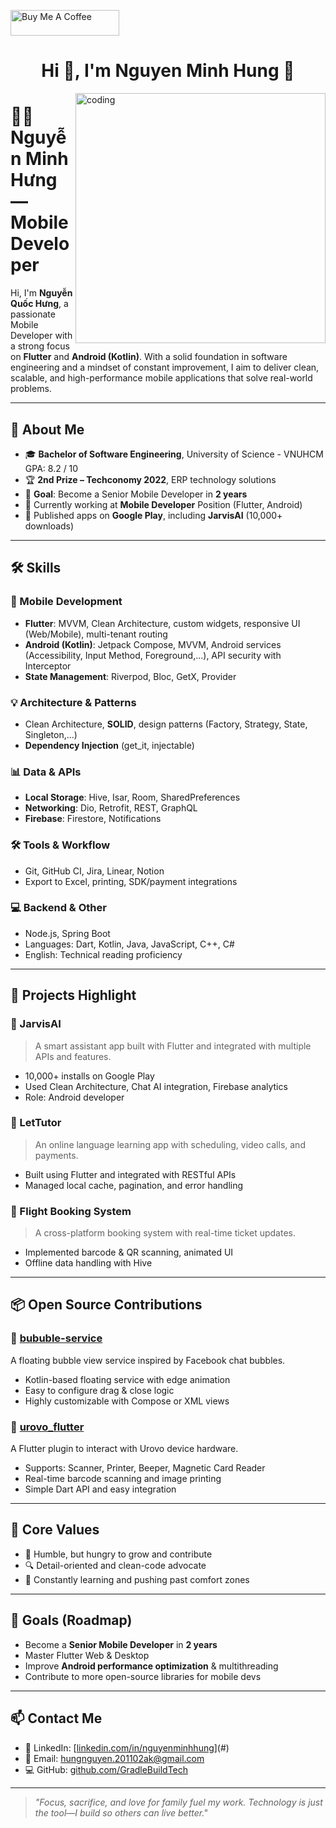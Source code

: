 
<a href="https://www.buymeacoffee.com/roniemartinez" target="_blank"><img src="https://cdn.buymeacoffee.com/buttons/default-orange.png" alt="Buy Me A Coffee" height="41" width="174"></a>

<h1 align="center">Hi 🐼, I'm Nguyen Minh Hung 🐼</h1>
<img align="right" alt="coding" width="400" src="https://github.com/nguyenminhhung2011/nguyenminhhung2011/assets/90996598/eca5bef5-4def-4252-b150-b63a8f3ca6e8">

# 👨‍💻 Nguyễn Minh  Hưng — Mobile Developer

Hi, I'm **Nguyễn Quốc Hưng**, a passionate Mobile Developer with a strong focus on **Flutter** and **Android (Kotlin)**. With a solid foundation in software engineering and a mindset of constant improvement, I aim to deliver clean, scalable, and high-performance mobile applications that solve real-world problems.

---

## 🚀 About Me

- 🎓 **Bachelor of Software Engineering**, University of Science - VNUHCM  
  GPA: 8.2 / 10  
- 🏆 **2nd Prize – Techconomy 2022**, ERP technology solutions
- 🎯 **Goal**: Become a Senior Mobile Developer in **2 years**  
- 💼 Currently working at **Mobile Developer** Position (Flutter, Android)
- 📱 Published apps on **Google Play**, including **JarvisAI** (10,000+ downloads)

---

## 🛠️ Skills

### 📱 Mobile Development
- **Flutter**: MVVM, Clean Architecture, custom widgets, responsive UI (Web/Mobile), multi-tenant routing  
- **Android (Kotlin)**: Jetpack Compose, MVVM, Android services (Accessibility, Input Method, Foreground,...), API security with Interceptor  
- **State Management**: Riverpod, Bloc, GetX, Provider  

### 💡 Architecture & Patterns
- Clean Architecture, **SOLID**, design patterns (Factory, Strategy, State, Singleton,...)  
- **Dependency Injection** (get_it, injectable)  

### 📊 Data & APIs
- **Local Storage**: Hive, Isar, Room, SharedPreferences  
- **Networking**: Dio, Retrofit, REST, GraphQL  
- **Firebase**: Firestore, Notifications  

### 🛠️ Tools & Workflow
- Git, GitHub CI, Jira, Linear, Notion  
- Export to Excel, printing, SDK/payment integrations  

### 💻 Backend & Other
- Node.js, Spring Boot  
- Languages: Dart, Kotlin, Java, JavaScript, C++, C#  
- English: Technical reading proficiency  

---

## 📂 Projects Highlight

### 🔹 JarvisAI  
> A smart assistant app built with Flutter and integrated with multiple APIs and features.

- 10,000+ installs on Google Play  
- Used Clean Architecture, Chat AI integration, Firebase analytics  
- Role: Android developer

### 🔹 LetTutor  
> An online language learning app with scheduling, video calls, and payments.

- Built using Flutter and integrated with RESTful APIs  
- Managed local cache, pagination, and error handling  

### 🔹 Flight Booking System  
> A cross-platform booking system with real-time ticket updates.

- Implemented barcode & QR scanning, animated UI  
- Offline data handling with Hive  

---

## 📦 Open Source Contributions

### 🧩 [bububle-service](https://github.com/GradleBuildTech/bububle-service)
A floating bubble view service inspired by Facebook chat bubbles.

- Kotlin-based floating service with edge animation
- Easy to configure drag & close logic
- Highly customizable with Compose or XML views

### 🧩 [urovo_flutter](https://github.com/GradleBuildTech/urovo_flutter)
A Flutter plugin to interact with Urovo device hardware.

- Supports: Scanner, Printer, Beeper, Magnetic Card Reader
- Real-time barcode scanning and image printing
- Simple Dart API and easy integration

---

## 📖 Core Values

- 🤝 Humble, but hungry to grow and contribute  
- 🔍 Detail-oriented and clean-code advocate  
- 🧗 Constantly learning and pushing past comfort zones  

---

## 🧭 Goals (Roadmap)

- Become a **Senior Mobile Developer**  in **2 years**
- Master Flutter Web & Desktop  
- Improve **Android performance optimization** & multithreading  
- Contribute to more open-source libraries for mobile devs  

---

## 📫 Contact Me

- 💼 LinkedIn: [[linkedin.com/in/nguyenminhhung](https://www.linkedin.com/in/h%C6%B0ng-nguy%E1%BB%85n-404020246/)](#)
- 📧 Email: hungnguyen.201102ak@gmail.com 
- 💻 GitHub: [github.com/GradleBuildTech](https://github.com/GradleBuildTech)

---

> *"Focus, sacrifice, and love for family fuel my work. Technology is just the tool—I build so others can live better."*

